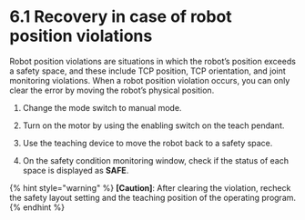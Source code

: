﻿# 6.1	Recovery in case of robot position violations

Robot position violations are situations in which the robot’s position exceeds a safety space, and these include TCP position, TCP orientation, and joint monitoring violations. When a robot position violation occurs, you can only clear the error by moving the robot’s physical position.

1.  Change the mode switch to manual mode.


2.  Turn on the motor by using the enabling switch on the teach pendant.


3.  Use the teaching device to move the robot back to a safety space.


4.  On the safety condition monitoring window, check if the status of each space is displayed as **SAFE**.


{% hint style="warning" %}
**\[Caution]**: After clearing the violation, recheck the safety layout setting and the teaching position of the operating program.
{% endhint %}
